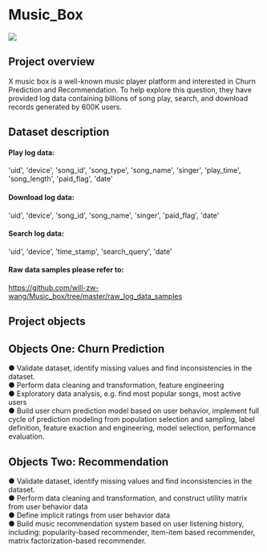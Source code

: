 # Music_Box

<img src="https://github.com/will-zw-wang/Music_box/blob/master/images/music_box_image.jpg">



## Project overview

X music box is a well-known music player platform and interested in Churn Prediction and Recommendation. To help explore this question, they have provided log data containing billions of song play, search, and download records generated by 600K users. 

## Dataset description

#### Play log data: 
'uid', 'device', 'song_id', 'song_type', 'song_name', 'singer', 'play_time', 'song_length', 'paid_flag', 'date'
#### Download log data: 
'uid', 'device', 'song_id', 'song_name', 'singer', 'paid_flag', 'date'
#### Search log data: 
'uid', 'device', 'time_stamp', 'search_query', 'date'

#### Raw data samples please refer to:  
https://github.com/will-zw-wang/Music_box/tree/master/raw_log_data_samples


## Project objects

## Objects One: Churn Prediction  
● Validate dataset, identify missing values and find inconsistencies in the dataset.  
● Perform data cleaning and transformation, feature engineering  
● Exploratory data analysis, e.g. find most popular songs, most active users  
● Build user churn prediction model based on user behavior, implement full cycle of prediction modeling from population selection and sampling, label definition, feature exaction and engineering, model selection, performance evaluation.


## Objects Two: Recommendation  
● Validate dataset, identify missing values and find inconsistencies in the dataset.  
● Perform data cleaning and transformation, and construct utility matrix from user behavior data  
● Define implicit ratings from user behavior data  
● Build music recommendation system based on user listening history, including: popularity-based recommender, item-item based recommender, matrix factorization-based recommender.  



